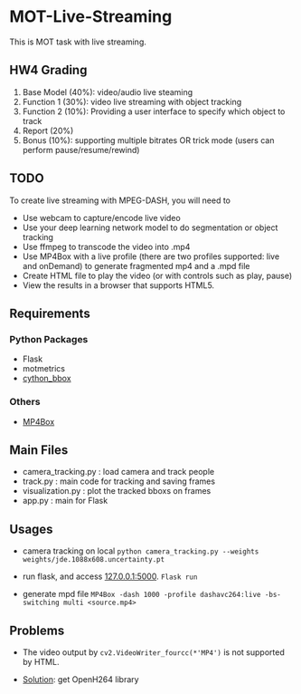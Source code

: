 # MOT-Live-Streaming
This is MOT task with live streaming.

## HW4 Grading
1. Base Model (40%): video/audio live steaming
2. Function 1 (30%): video live streaming with object tracking
3. Function 2 (10%): Providing a user interface to specify which object to track
4. Report (20%)
5. Bonus (10%): supporting multiple bitrates OR trick mode (users can perform
pause/resume/rewind)

## TODO
To create live streaming with MPEG-DASH, you will need to
* Use webcam to capture/encode live video
* Use your deep learning network model to do segmentation or object tracking
* Use ffmpeg to transcode the video into .mp4
* Use MP4Box with a live profile (there are two profiles supported: live and onDemand) to generate
fragmented mp4 and a .mpd file
* Create HTML file to play the video (or with controls such as play, pause)
* View the results in a browser that supports HTML5.


## Requirements
### Python Packages
* Flask
* motmetrics
* [cython_bbox](https://blog.csdn.net/qq_19707521/article/details/106692395)
### Others
* [MP4Box](https://gpac.wp.imt.fr/downloads/)

## Main Files
* camera_tracking.py : load camera and track people
* track.py : main code for tracking and saving frames
* visualization.py : plot the tracked bboxs on frames
* app.py : main for Flask

## Usages
* camera tracking on local
```python camera_tracking.py --weights weights/jde.1088x608.uncertainty.pt```

* run flask, and access [127.0.0.1:5000](127.0.0.1:5000).
```Flask run```

* generate mpd file
```MP4Box -dash 1000 -profile dashavc264:live -bs-switching multi <source.mp4>```

## Problems
* The video output by ```cv2.VideoWriter_fourcc(*'MP4')``` is not supported by HTML. 
+ [Solution](https://stackoverflow.com/questions/49530857/python-opencv-video-format-play-in-browser): get OpenH264 library